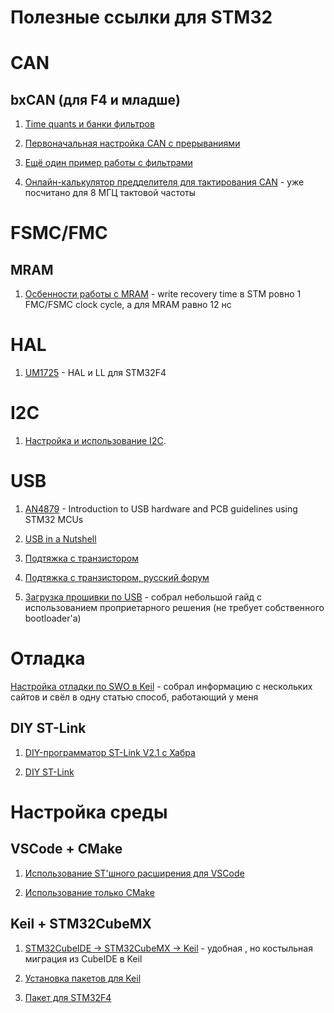 # Полезные ссылки для STM32

# CAN

## bxCAN (для F4 и младше)

1. [Time quants и банки фильтров](https://microtechnics.ru/stm32-i-protokol-can-nastrojka-v-stm32cubemx/)

2. [Первоначальная настройка CAN с прерываниями](https://istarik.ru/blog/stm32/159.html) 

3. [Ещё один пример работы с фильтрами](https://istarik.ru/blog/stm32/160.html)

4. [Онлайн-калькулятор предделителя для тактирования CAN](http://www.bittiming.can-wiki.info/?ctype=bxCAN&CLK=8&calc=1&SJW=1) - уже посчитано для 8 МГЦ тактовой частоты

# FSMC/FMC

## MRAM

1. [Осбенности работы с MRAM](https://community.st.com/t5/stm32-mcus-products/stm32f437-external-memory-interface/td-p/474693) - write recovery time в STM ровно 1 FMC/FSMC clock cycle, а для MRAM равно 12 нс

# HAL

1. [UM1725](https://www.st.com/resource/en/user_manual/um1725-description-of-stm32f4-hal-and-lowlayer-drivers-stmicroelectronics.pdf) - HAL и LL для STM32F4

# I2C

1. [Настройка и использование I2C](https://microtechnics.ru/stm32-i2c-nastrojka-i-primer-ispolzovaniya-shiny-i2c/).

# USB

1. [AN4879](https://www.st.com/resource/en/application_note/an4879-introduction-to-usb-hardware-and-pcb-guidelines-using-stm32-mcus-stmicroelectronics.pdf) - Introduction to USB hardware and PCB guidelines using STM32 MCUs

2. [USB in a Nutshell](https://www.beyondlogic.org/usbnutshell/usb2.shtml)

3. [Подтяжка с транзистором](https://community.st.com/t5/stm32-mcus-embedded-software/stm32f103-usb-circuit/td-p/424454)

4. [Подтяжка с транзистором, русский форум](http://forum.easyelectronics.ru/viewtopic.php?f=14&t=15396)

5. [Загрузка прошивки по USB](stm32-dfu.md) - собрал небольшой гайд с использованием проприетарного решения (не требует собственного bootloader'а)



# Отладка

[Настройка отладки по SWO в Keil](swo_keil.md) - собрал информацию с нескольких сайтов и свёл в одну статью способ, работающий у меня

## DIY ST-Link

1. [DIY-программатор ST-Link V2.1 с Хабра](https://habr.com/ru/articles/749474/)

2. [DIY ST-Link](https://stm32world.com/wiki/DIY_STM32_Programmer_(ST-Link/V2-1))




# Настройка среды

## VSCode + CMake

1. [Использование ST'шного расширения для VSCode](https://zenembed.com/ru/vscode-cubemx-guide)

2. [Использование только CMake](https://zenembed.com/ru/vscode-cubemx-pro-guide)

## Keil + STM32CubeMX

1. [STM32CubeIDE -> STM32CubeMX -> Keil](https://www.keil.com/appnotes/files/apnt_323.pdf) - удобная , но костыльная миграция из CubeIDE в Keil  

2. [Установка пакетов для Keil](https://www.eng.auburn.edu/~nelsovp/courses/elec2220/arm_keil/Install_ARM_MDK_and_PACKS.pdf)

3. [Пакет для STM32F4](https://www.keil.arm.com/packs/stm32f4xx_dfp-keil/overview/)